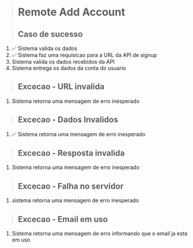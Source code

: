 > # Remote Add Account

> ## Caso de sucesso
1. ✅ Sistema valida os dados
2. ✅ Sistema faz uma requisicao para a URL da API de signup
3. Sistema valida os dados recebidos da API
4. Sistema entrega os dados da conta do usuario

> ## Excecao - URL invalida
1. Sistema retorna uma mensagem de erro inesperado

> ## Excecao - Dados Invalidos
1. ✅ Sistema retorna uma mensagem de erro inesperado

> ## Excecao - Resposta invalida
1. Sistema retorna uma mensagem de erro inesperado

> ## Excecao - Falha no servidor
1. sistema retorna uma mensagem de erro inesperado

> ## Excecao - Email em uso
1. Sistema retorna uma mensagem de erro informando que o email ja esta em uso